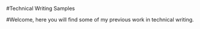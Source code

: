 #Technical Writing Samples

#Welcome, here you will find some of my previous work in technical writing. 
